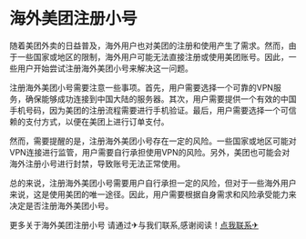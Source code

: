 # 海外美团注册小号

随着美团外卖的日益普及，海外用户也对美团的注册和使用产生了需求。然而，由于一些国家或地区的限制，海外用户可能无法直接注册或使用美团账号。因此，一些用户开始尝试注册海外美团小号来解决这一问题。

注册海外美团小号需要注意一些事项。首先，用户需要选择一个可靠的VPN服务，确保能够成功连接到中国大陆的服务器。其次，用户需要提供一个有效的中国手机号码，因为美团的注册流程需要进行手机验证。最后，用户需要选择一个可信赖的支付方式，以便在美团上进行订单支付。

然而，需要提醒的是，注册海外美团小号存在一定的风险。一些国家或地区可能对VPN连接进行监管，用户需要自行承担使用VPN的风险。另外，美团也可能会对海外注册小号进行封禁，导致账号无法正常使用。

总的来说，注册海外美团小号需要用户自行承担一定的风险，但对于一些海外用户来说，这是使用美团的唯一途径。因此，用户需要根据自身需求和风险承受能力来决定是否注册海外美团小号。

更多关于海外美团注册小号 请通过✈与我们联系,感谢阅读！[点我联系✈](https://qa.G208.com)